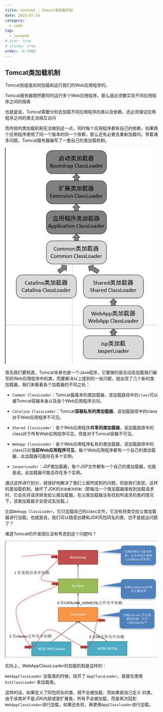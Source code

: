 ```yaml
---
title: Content - Tomact类加载机制
date: 2025-07-24
category:
  - code
tag:
  - javaweb
# star: true
# sticky: true
order: -0.7460
---
```


## Tomcat类加载机制

Tomcat到底是如何加载和运行我们的Web应用程序的。

Tomcat服务器既然要同时运行多个Web应用程序，那么就必须要实现不同应用程序之间的隔离

也就是说，Tomcat需要分别去加载不同应用程序的类以及依赖，还必须保证应用程序之间的类无法相互访问

而传统的类加载机制无法做到这一点，同时每个应用程序都有自己的依赖，如果两个应用程序使用了同一个版本的同一个依赖，那么还有必要去重新加载吗，带着诸多问题，Tomcat服务器编写了一套自己的类加载机制。

![img](img/12.png)

首先我们要知道，Tomcat本身也是一个Java程序，它要做的是去动态加载我们编写的Web应用程序中的类，而要解决以上提到的一些问题，就出现了几个新的类加载器，我们来看看各个加载器的不同之处：

- `Common ClassLoader`：Tomcat最基本的类加载器，该加载路径中的`class`可以被Tomcat容器本身以及各个Web应用程序访问。
  
- `Catalina ClassLoader`：Tomcat**容器私有的类加载器**，该加载路径中的class对于Web应用程序不可见。
  
- `Shared ClassLoader`：各个Web应用程序**共享的类加载器**，该加载路径中的class对于所有Web应用程序可见，但是对于Tomcat容器不可见。
  
- `Webapp ClassLoader`：各个Web应用程序私有的类加载器，该加载路径中的class只对**当前Web应用程序可见**，每个Web应用程序都有一个自己的类加载器，此加载器可能存在多个实例。
  
- `JasperLoader`：JSP类加载器，每个JSP文件都有一个自己的类加载器，也就是说，此加载器可能会存在多个实例。

通过这样进行划分，就很好地解决了我们上面所提到的问题，但是我们发现，这样的类加载机制，破坏了JDK的`双亲委派机制`（即每当一个类加载器接收到加载请求时，它会先将请求转发给父类加载器。在父类加载器没有找到所请求的类的情况下，该类加载器才会尝试去加载。）

比如`Webapp ClassLoader`，它只加载自己的class文件，它没有将类交给父类加载器进行加载，也就是说，我们可以随意创建和JDK同包同名的类，岂不是就出问题了？

难道Tomcat的开发团队没有考虑到这个问题吗？

![alt text](img/13.png)

实际上，WebAppClassLoader的加载机制是这样的：

`WebAppClassLoader` 加载类的时候，绕开了 `AppClassLoader`，直接先使用 `ExtClassLoader` 来加载类。

这样的话，如果定义了同包同名的类，就不会被加载，而如果是自己定义 的类，由于该类并不是JDK内部或是扩展类，所有不会被加载，而是再次回到`WebAppClassLoader`进行加载，如果还失败，再使用`AppClassloader`进行加载。
